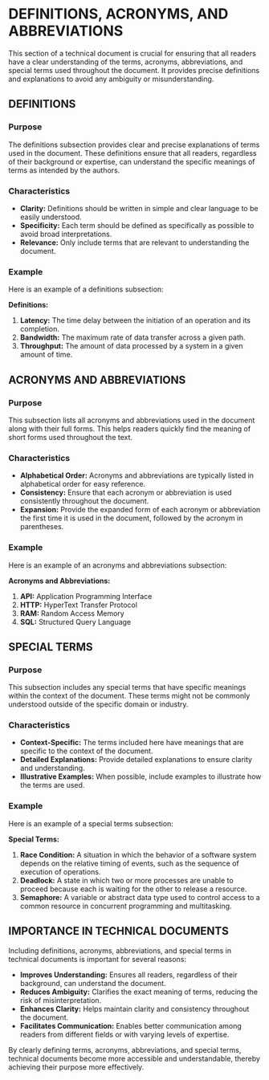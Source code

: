 # DEFINITIONS, ACRONYMS, AND ABBREVIATIONS

This section of a technical document is crucial for ensuring that all readers have a clear understanding of the terms, acronyms, abbreviations, and special terms used throughout the document. It provides precise definitions and explanations to avoid any ambiguity or misunderstanding.

## DEFINITIONS

### Purpose

The definitions subsection provides clear and precise explanations of terms used in the document. These definitions ensure that all readers, regardless of their background or expertise, can understand the specific meanings of terms as intended by the authors.

### Characteristics

- **Clarity:** Definitions should be written in simple and clear language to be easily understood.
- **Specificity:** Each term should be defined as specifically as possible to avoid broad interpretations.
- **Relevance:** Only include terms that are relevant to understanding the document.

### Example

Here is an example of a definitions subsection:

**Definitions:**
1. **Latency:** The time delay between the initiation of an operation and its completion.
2. **Bandwidth:** The maximum rate of data transfer across a given path.
3. **Throughput:** The amount of data processed by a system in a given amount of time.

## ACRONYMS AND ABBREVIATIONS

### Purpose

This subsection lists all acronyms and abbreviations used in the document along with their full forms. This helps readers quickly find the meaning of short forms used throughout the text.

### Characteristics

- **Alphabetical Order:** Acronyms and abbreviations are typically listed in alphabetical order for easy reference.
- **Consistency:** Ensure that each acronym or abbreviation is used consistently throughout the document.
- **Expansion:** Provide the expanded form of each acronym or abbreviation the first time it is used in the document, followed by the acronym in parentheses.

### Example

Here is an example of an acronyms and abbreviations subsection:

**Acronyms and Abbreviations:**
1. **API:** Application Programming Interface
2. **HTTP:** HyperText Transfer Protocol
3. **RAM:** Random Access Memory
4. **SQL:** Structured Query Language

## SPECIAL TERMS

### Purpose

This subsection includes any special terms that have specific meanings within the context of the document. These terms might not be commonly understood outside of the specific domain or industry.

### Characteristics

- **Context-Specific:** The terms included here have meanings that are specific to the context of the document.
- **Detailed Explanations:** Provide detailed explanations to ensure clarity and understanding.
- **Illustrative Examples:** When possible, include examples to illustrate how the terms are used.

### Example

Here is an example of a special terms subsection:

**Special Terms:**
1. **Race Condition:** A situation in which the behavior of a software system depends on the relative timing of events, such as the sequence of execution of operations.
2. **Deadlock:** A state in which two or more processes are unable to proceed because each is waiting for the other to release a resource.
3. **Semaphore:** A variable or abstract data type used to control access to a common resource in concurrent programming and multitasking.

## IMPORTANCE IN TECHNICAL DOCUMENTS

Including definitions, acronyms, abbreviations, and special terms in technical documents is important for several reasons:
- **Improves Understanding:** Ensures all readers, regardless of their background, can understand the document.
- **Reduces Ambiguity:** Clarifies the exact meaning of terms, reducing the risk of misinterpretation.
- **Enhances Clarity:** Helps maintain clarity and consistency throughout the document.
- **Facilitates Communication:** Enables better communication among readers from different fields or with varying levels of expertise.

By clearly defining terms, acronyms, abbreviations, and special terms, technical documents become more accessible and understandable, thereby achieving their purpose more effectively.
